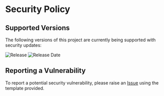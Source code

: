 # Security Policy

## Supported Versions

The following versions of this project are
currently being supported with security updates:

![Release](https://img.shields.io/github/v/release/semuconsulting/ansible_octoprint)
![Release Date](https://img.shields.io/github/release-date/semuconsulting/ansible_octoprint)

## Reporting a Vulnerability

To report a potential security vulnerability, please raise an [Issue](https://github.com/semuconsulting/ansible_octoprint/issues) using the template provided.
